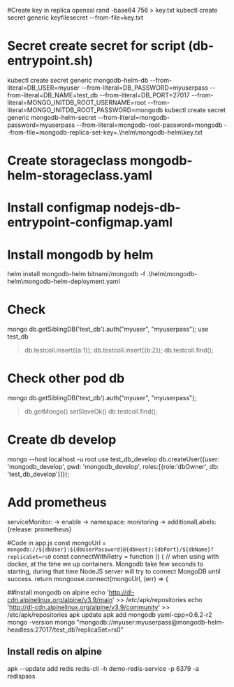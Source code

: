 #Create key in replica
openssl rand -base64 756 > key.txt
kubectl create secret generic keyfilesecret --from-file=key.txt

# Secret create secret for script (db-entrypoint.sh) 
kubectl create secret generic mongodb-helm-db --from-literal=DB_USER=myuser --from-literal=DB_PASSWORD=myuserpass --from-literal=DB_NAME=test_db --from-literal=DB_PORT=27017 --from-literal=MONGO_INITDB_ROOT_USERNAME=root --from-literal=MONGO_INITDB_ROOT_PASSWORD=mongodb
kubectl create secret generic mongodb-helm-secret --from-literal=mongodb-password=myuserpass --from-literal=mongodb-root-password=mongodb --from-file=mongodb-replica-set-key=.\helm\mongodb-helm\key.txt

# Create storageclass mongodb-helm-storageclass.yaml
# Install configmap nodejs-db-entrypoint-configmap.yaml
# Install mongodb by helm
helm install mongodb-helm bitnami/mongodb -f .\helm\mongodb-helm\mongodb-helm-deployment.yaml
# Check 
mongo
db.getSiblingDB('test_db').auth("myuser", "myuserpass");
use test_db
> db.testcoll.insert({a:1});
> db.testcoll.insert({b:2});
> db.testcoll.find();
# Check other pod db
mongo
db.getSiblingDB('test_db').auth("myuser", "myuserpass");
> db.getMongo().setSlaveOk()
> db.testcoll.find();
# Create db develop
mongo --host localhost -u root
use test_db_develop
db.createUser({user: 'mongodb_develop', pwd: 'mongodb_develop', roles:[{role:'dbOwner', db: 'test_db_develop'}]});
# Add prometheus
serviceMonitor: -> enable -> namespace: monitoring -> additionalLabels: {release: prometheus}

#Code in app.js
const mongoUrl = `mongodb://${dbUser}:${dbUserPassword}@{dbHost}:{dbPort}/${dbName}?replicaSet=rs0`
const connectWithRetry = function () { // when using with docker, at the time we up containers. Mongodb take few seconds to starting, during that time NodeJS server will try to connect MongoDB until success.
  return mongoose.connect(mongoUrl, (err) => {

##Install mongodb on alpine
echo 'http://dl-cdn.alpinelinux.org/alpine/v3.9/main' >> /etc/apk/repositories
echo 'http://dl-cdn.alpinelinux.org/alpine/v3.9/community' >> /etc/apk/repositories
apk update
apk add mongodb yaml-cpp=0.6.2-r2
mongo -version
mongo "mongodb://myuser:myuserpass@mongodb-helm-headless:27017/test_db?replicaSet=rs0"
## Install redis on alpine
apk --update add redis 
redis-cli -h demo-redis-service -p 6379 -a redispass